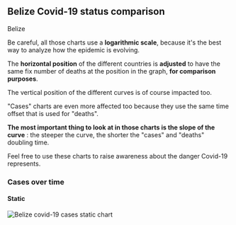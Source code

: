 ## Belize Covid-19 status comparison 

Belize



Be careful, all those charts use a **logarithmic scale**, because it's the best way to analyze how the epidemic is evolving.
 
The **horizontal position** of the different countries is **adjusted** to have the same fix number of deaths at the position in the graph, **for comparison purposes**.

The vertical position of the different curves is of course impacted too.

"Cases" charts are even more affected too because they use the same time offset that is used for "deaths".

**The most important thing to look at in those charts is the slope of the curve** : the steeper the curve, the shorter the "cases" and "deaths" doubling time.

Feel free to use these charts to raise awareness about the danger Covid-19 represents. 


 
### Cases over time
 
#### Static
![Belize covid-19 cases static chart](https://raw.githubusercontent.com/madlag/coronavirus_study/master/notebooks/graphs/2020-03-24/countries/Belize/2020-03-24_Belize_cases.png "Belize covid-19 cases static chart")   

